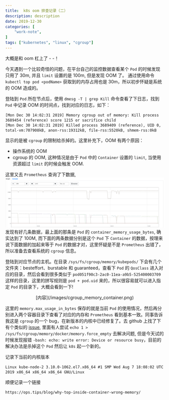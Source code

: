 ```yaml
---
title:  k8s oom 排查记录（二）
description: description
date: 2019-12-30
categories: [
    "work-note",
]
tags: ["kubernetes", "linux", "cgroup"]
---
```


大概是和 oom 杠上了 - -！
<!--more-->

今天遇到一个比较奇怪的问题，在平台自己的监控数据查看某个 `Pod` 的时候发现只用了 30m, 并且 `limit` 设置的是 100m, 但是发现 OOM 了。
通过使用命令 `kubectl top pod <podName>` 获取到的内存占用也是 30m，所以初步怀疑是系统的 OOM 造成的。

登陆到 `Pod` 所在节点后，使用 `dmesg -T | grep Kill` 命令查看了下日志，找到 `Pod` 中记录 OOM 的时间点，找到对应的日志，如下：
```
[Mon Dec 30 14:02:31 2019] Memory cgroup out of memory: Kill process 3689454 (reference) score 1215 or sacrifice child
[Mon Dec 30 14:02:31 2019] Killed process 3689409 (reference), UID 0, total-vm:707908kB, anon-rss:19312kB, file-rss:5520kB, shmem-rss:0kB
```
显示的是被 `cgroup` 的限制给杀掉的。这里补充下，OOM 有两个原因：
- 操作系统的 OOM
- cgroup 的 OOM, 这种情况是由于 `Pod` 中的 `Container` 设置的 `limit`, 当使用资源超过 `limit` 的时候会触发 OOM.

这里又去 `Prometheus` 查询了下数据,
![内容如下](/images/prometheus_memory_pod.png)
发现有好几条数据，最上面的那条是 `Pod` 的 `container_memory_usage_bytes`, 确实达到了 100M, 而下面的两条数据分别是这个 `Pod` 下 `Container` 的数据，按理来说下面数据的加起来等于 `Pod` 的数据才对，这里怀疑是不是 `Prometheus` 出错了，所以准备去查看系统的 `cgroup` 信息。

登陆到对应节点的主机。在目录 `/sys/fs/cgroup/memory/kubepods/` 下会有几个文件夹：besteffort、burstable 和 guaranteed，查看下 `Pod` 的 `QosClass` 进入对应的目录，然后会看到很多类似于 `pod051f90c3-2ac0-11ea-a9b5-525400003709` 这样的目录，这里的拼写规则是 `pod + pod.uid` 来的，所以很容易就可以进入指定 `Pod` 的目录下，大概会看到一下!
<center>[内容](/images/cgroup_memory_container.png)</center>

这里的 `memory.max_usage_in_bytes` 保存的就是当前 `Pod` 的使用情况，然后再分别进入两个容器目录下查看了对应的内存和 `Prometheus` 看到基本一致。同事告诉我这是 `cgroup` 的一个 bug，在新版本的内核中已经修复了。去 github 上找了下有个类似的 [issue](https://github.com/moby/moby/issues/29638), 里面有人尝试 `echo 1 > /sys/fs/cgroup/memory/docker/memory.force_empty` 去解决问题, 但是今天试的时候发现报错 `-bash: echo: write error: Device or resource busy`，目前的解决办法是杀掉这个 `Pod` 然后让 `k8s` 起一个新的。

记录下当前的内核版本
```
Linux kube-node-2 3.10.0-1062.el7.x86_64 #1 SMP Wed Aug 7 18:08:02 UTC 2019 x86_64 x86_64 x86_64 GNU/Linux
```

顺便记录一个链接
```
https://ops.tips/blog/why-top-inside-container-wrong-memory/
```
